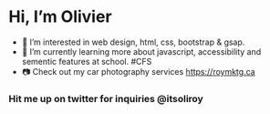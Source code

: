 # Hi, I’m Olivier
- 👀 I’m interested in web design, html, css, bootstrap & gsap.
- 🌱 I’m currently learning more about javascript, accessibility and sementic features at school. #CFS
- 📷 Check out my car photography services https://roymktg.ca

### Hit me up on twitter for inquiries @itsoliroy
